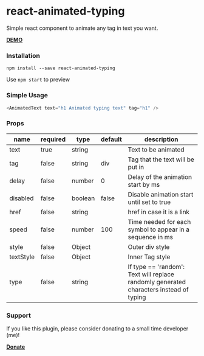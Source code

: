 # react-animated-typing

Simple react component to animate any tag in text you want.

**[DEMO](https://nckdev.agency/lab/react-animated-typing/en)**

### Installation

`npm install --save react-animated-typing`

Use `npm start` to preview

### Simple Usage

```javascript
<AnimatedText text="h1 Animated typing text" tag="h1" />
```

### Props

| name      | required | type    | default | description                                                                            |
| --------- | -------- | ------- | ------- | -------------------------------------------------------------------------------------- |
| text      | true     | string  |         | Text to be animated                                                                    |
| tag       | false    | string  | div     | Tag that the text will be put in                                                       |
| delay     | false    | number  | 0       | Delay of the animation start by ms                                                     |
| disabled  | false    | boolean | false   | Disable animation start until set to true                                              |
| href      | false    | string  |         | href in case it is a link                                                              |
| speed     | false    | number  | 100     | Time needed for each symbol to appear in a sequence in ms                              |
| style     | false    | Object  |         | Outer div style                                                                        |
| textStyle | false    | Object  |         | Inner Tag style                                                                        |
| type      | false    | string  |         | If type == 'random': Text will replace randomly generated characters instead of typing |

### Support

If you like this plugin, please consider donating to a small time developer (me)!

**[Donate](https://www.paypal.com/cgi-bin/webscr?cmd=_s-xclick&hosted_button_id=2CQSKFWR9LREL&source=url)**
